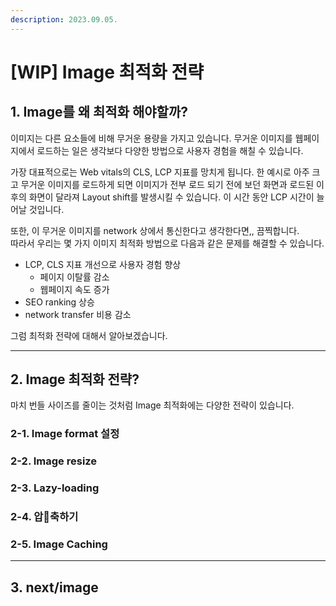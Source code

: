 ```yaml
---
description: 2023.09.05.
---
```


# \[WIP] Image 최적화 전략

## 1. Image를 왜 최적화 해야할까?

이미지는 다른 요소들에 비해 무거운 용량을 가지고 있습니다. 무거운 이미지를 웹페이지에서 로드하는 일은 생각보다 다양한 방법으로 사용자 경험을 해칠 수 있습니다.

가장 대표적으로는 Web vitals의 CLS, LCP 지표를 망치게 됩니다. 한 예시로 아주 크고 무거운 이미지를 로드하게 되면 이미지가 전부 로드 되기 전에 보던 화면과 로드된 이후의 화면이 달라져 Layout shift를 발생시킬 수 있습니다. 이 시간 동안 LCP 시간이 늘어날 것입니다.

또한, 이 무거운 이미지를 network 상에서 통신한다고 생각한다면,, 끔찍합니다.\
따라서 우리는 몇 가지 이미지 최적화 방법으로 다음과 같은 문제를 해결할 수 있습니다.

* LCP, CLS 지표 개선으로 사용자 경험 향상
  * 페이지 이탈률 감소
  * 웹페이지 속도 증가
* SEO ranking 상승
* network transfer 비용 감소

그럼 최적화 전략에 대해서 알아보겠습니다.

***

## 2. Image 최적화 전략?

마치 번들 사이즈를 줄이는 것처럼 Image 최적화에는 다양한 전략이 있습니다.

### 2-1. Image format 설정

### 2-2. Image resize

### 2-3. Lazy-loading

### 2-4. 압축하기

### 2-5. Image Caching

***

## 3. next/image


